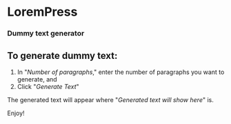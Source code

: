 # LoremPress
### Dummy text generator

## To generate dummy text:

1. In "_Number of paragraphs_," enter the number of paragraphs you want to generate, and
1. Click "_Generate Text_"

The generated text will appear where "_Generated text will show here_" is.

Enjoy!